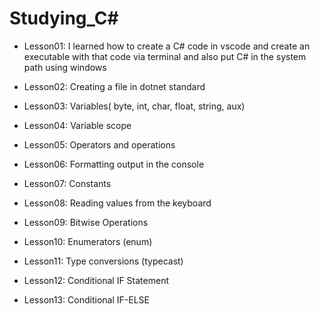 


# Studying_C#
- Lesson01: I learned how to create a C# code in vscode and create an executable with that code via terminal and also put C# in the system path using windows

- Lesson02: Creating a file in dotnet standard

- Lesson03: Variables( byte, int, char, float, string, aux)

- Lesson04: Variable scope

- Lesson05: Operators and operations

- Lesson06: Formatting output in the console

- Lesson07: Constants

- Lesson08: Reading values ​​from the keyboard

- Lesson09: Bitwise Operations

- Lesson10: Enumerators (enum)

- Lesson11: Type conversions (typecast)

- Lesson12: Conditional IF Statement

- Lesson13: Conditional IF-ELSE